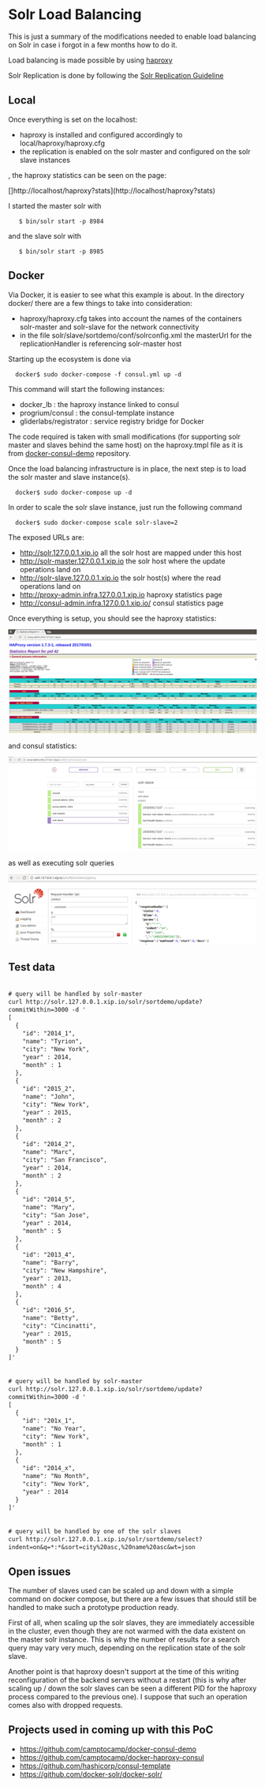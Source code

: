 Solr Load Balancing
===================


This is just a summary of the modifications needed
to enable load balancing on Solr in case i forgot in a few months how to do it.


Load balancing is made possible by using [haproxy](http://www.haproxy.org/)

Solr Replication is done by following the [Solr Replication Guideline](https://wiki.apache.org/solr/SolrReplication)

## Local

Once everything is set on the localhost:

- haproxy is installed and configured accordingly to local/haproxy/haproxy.cfg
- the replication is enabled on the solr master and configured on the solr slave instances

, the haproxy statistics can be seen on the page:


[]http://localhost/haproxy?stats](http://localhost/haproxy?stats)


I started the master solr with

```
   $ bin/solr start -p 8984
```

and the slave solr with 

```
   $ bin/solr start -p 8985
```



## Docker

Via Docker, it is easier to see what this example is about.
In the directory docker/ there are a few things to take into consideration:

- haproxy/haproxy.cfg takes into account the names of the containers solr-master and solr-slave for the network connectivity
- in the file solr/slave/sortdemo/conf/solrconfig.xml the masterUrl for the replicationHandler is referencing solr-master host

Starting up the ecosystem is done via 

```
  docker$ sudo docker-compose -f consul.yml up -d
```

This command will start the following instances:

- docker_lb : the haproxy instance linked to consul
- progrium/consul : the consul-template instance
- gliderlabs/registrator : service registry bridge for Docker

The code required is taken with small modifications (for supporting solr master and slaves behind the same host) on the haproxy.tmpl 
file as it is from [docker-consul-demo](https://github.com/camptocamp/docker-consul-demo) repository.


Once the load balancing infrastructure is in place, the next step is to load the solr master and slave instance(s).

```
  docker$ sudo docker-compose up -d
```


In order to scale the solr slave instance, just run the following command


```
  docker$ sudo docker-compose scale solr-slave=2
```


The exposed URLs are:

- http://solr.127.0.0.1.xip.io all the solr host are mapped under this host
- http://solr-master.127.0.0.1.xip.io the solr host where the update operations land on
- http://solr-slave.127.0.0.1.xip.io the solr host(s) where the read operations land on
- http://proxy-admin.infra.127.0.0.1.xip.io haproxy statistics page
- http://consul-admin.infra.127.0.0.1.xip.io/ consul statistics page

Once everything is setup, you should see the haproxy statistics:

![haproxy stats](img/haproxy-solr-configuration.png)

and consul statistics:

![consul stats for the solr-slave instances](img/consul-solr-slave-configuration.png)



as well as executing solr queries

![solr query](img/solr-query.png)




## Test data

```

# query will be handled by solr-master
curl http://solr.127.0.0.1.xip.io/solr/sortdemo/update?commitWithin=3000 -d '
[
  {
    "id": "2014_1",
    "name": "Tyrion",
    "city": "New York",
    "year" : 2014,
    "month" : 1
  },
  {
    "id": "2015_2",
    "name": "John",
    "city": "New York",
    "year" : 2015,
    "month" : 2
  },
  {
    "id": "2014_2",
    "name": "Marc",
    "city": "San Francisco",
    "year" : 2014,
    "month" : 2
  },
  {
    "id": "2014_5",
    "name": "Mary",
    "city": "San Jose",
    "year" : 2014,
    "month" : 5
  },
  {
    "id": "2013_4",
    "name": "Barry",
    "city": "New Hampshire",
    "year" : 2013,
    "month" : 4
  },
  {
    "id": "2016_5",
    "name": "Betty",
    "city": "Cincinatti",
    "year" : 2015,
    "month" : 5
  }
]'


# query will be handled by solr-master
curl http://solr.127.0.0.1.xip.io/solr/sortdemo/update?commitWithin=3000 -d '
[
  {
    "id": "201x_1",
    "name": "No Year",
    "city": "New York",
    "month" : 1
  },
  {
    "id": "2014_x",
    "name": "No Month",
    "city": "New York",
    "year" : 2014
  }
]'


# query will be handled by one of the solr slaves
curl http://solr.127.0.0.1.xip.io/solr/sortdemo/select?indent=on&q=*:*&sort=city%20asc,%20name%20asc&wt=json

```


## Open issues

The number of slaves used can be scaled up and down with a simple command on docker compose,
but there are a few issues that should still be handled to make such a prototype production ready.

First of all, when scaling up the solr slaves, they are immediately accessible in the cluster,
even though they are not warmed with the data existent on the master solr instance.
This is why the number of results for a search query may vary very much, depending on the replication
state of the solr slave.

Another point is that haproxy doesn't support at the time of this writing reconfiguration of the
backend servers without a restart (this is why after scaling up / down the solr slaves can be seen a different PID
for the haproxy process compared to the previous one). I suppose that such an operation comes also with
dropped requests.


## Projects used in coming up with this PoC

* https://github.com/camptocamp/docker-consul-demo
* https://github.com/camptocamp/docker-haproxy-consul
* https://github.com/hashicorp/consul-template
* https://github.com/docker-solr/docker-solr/
